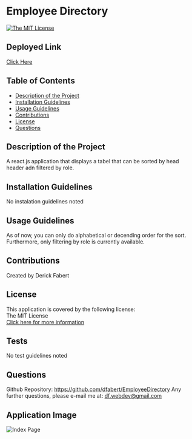 
  
  # Employee Directory
 
  [![The MIT License](https://img.shields.io/badge/License-MIT-yellow.svg)](https://opensource.org/licenses/MIT)
  

  ## Deployed Link
  [Click Here](https://dfabert.github.io/EmployeeDirectory/index)

  ## Table of Contents
  * [Description of the Project](#Description-of-the-project)
  * [Installation Guidelines](#Installation-Guidelines)
  * [Usage Guidelines](#Usage-Guidelines)
  * [Contributions](#Contributions)
  * [License](#License)
  * [Questions](#Questions)

  ## Description of the Project
  A react.js application that displays a tabel that can be sorted by head header adn filtered by role.

  ## Installation Guidelines
  No instalation guidelines noted

  ## Usage Guidelines
  As of now, you can only do alphabetical or decending order for the sort.  Furthermore, only filtering by role is currently available.  

  ## Contributions
  Created by Derick Fabert

  ## License
  This application is covered by the following license:  
  The MIT License  
  [Click here for more information](https://opensource.org/licenses/MIT)

  ## Tests
  No test guidelines noted

  ## Questions
  Github Repository: https://github.com/dfabert/EmployeeDirectory
  Any further questions, please e-mail me at:  df.webdev@gmail.com
  
  ## Application Image

  ![Index Page](https://dfabert.github.io/EmployeeDirectory/public/assets/index_page.JPG)
